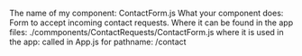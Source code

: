 The name of my component: ContactForm.js
What your component does: Form to accept incoming contact requests.
Where it can be found in the app files: ./commponents/ContactRequests/ContactForm.js
where it is used in the app: called in App.js for pathname: /contact